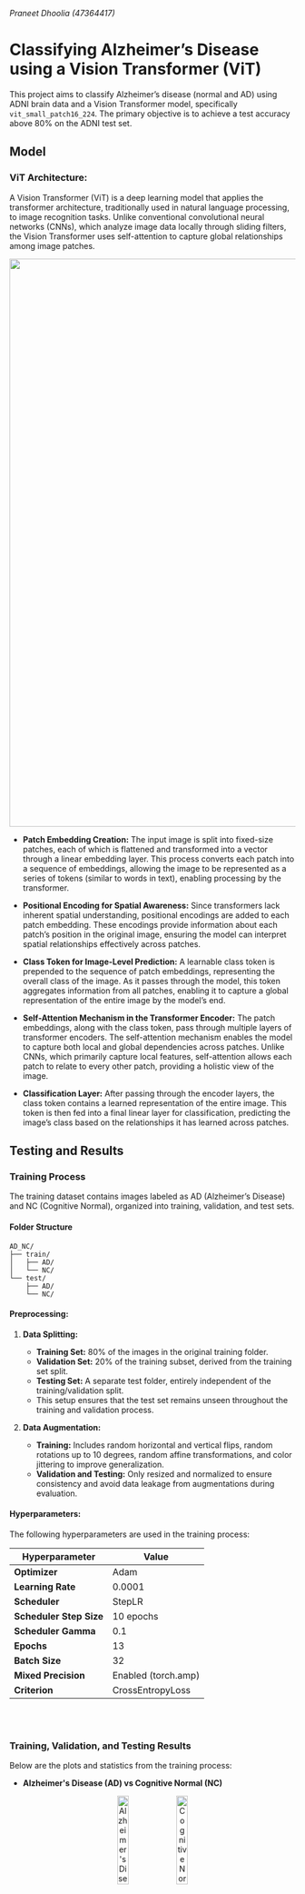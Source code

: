 
*Praneet Dhoolia (47364417)*

# Classifying Alzheimer’s Disease using a Vision Transformer (ViT)

This project aims to classify Alzheimer’s disease (normal and AD) using ADNI brain data and a Vision Transformer model, specifically `vit_small_patch16_224`. The primary objective is to achieve a test accuracy above 80% on the ADNI test set.

## Model

### ViT Architecture:
A Vision Transformer (ViT) is a deep learning model that applies the transformer architecture, traditionally used in natural language processing, to image recognition tasks. Unlike conventional convolutional neural networks (CNNs), which analyze image data locally through sliding filters, the Vision Transformer uses self-attention to capture global relationships among image patches.

<p align="center">
    <img width="1000" src="assets/transformer.png">
</p>

- **Patch Embedding Creation:** The input image is split into fixed-size patches, each of which is flattened and transformed into a vector through a linear embedding layer. This process converts each patch into a sequence of embeddings, allowing the image to be represented as a series of tokens (similar to words in text), enabling processing by the transformer.

- **Positional Encoding for Spatial Awareness:** Since transformers lack inherent spatial understanding, positional encodings are added to each patch embedding. These encodings provide information about each patch’s position in the original image, ensuring the model can interpret spatial relationships effectively across patches.

- **Class Token for Image-Level Prediction:** A learnable class token is prepended to the sequence of patch embeddings, representing the overall class of the image. As it passes through the model, this token aggregates information from all patches, enabling it to capture a global representation of the entire image by the model’s end.

- **Self-Attention Mechanism in the Transformer Encoder:** The patch embeddings, along with the class token, pass through multiple layers of transformer encoders. The self-attention mechanism enables the model to capture both local and global dependencies across patches. Unlike CNNs, which primarily capture local features, self-attention allows each patch to relate to every other patch, providing a holistic view of the image.

- **Classification Layer:** After passing through the encoder layers, the class token contains a learned representation of the entire image. This token is then fed into a final linear layer for classification, predicting the image’s class based on the relationships it has learned across patches.

## Testing and Results

### Training Process
The training dataset contains images labeled as AD (Alzheimer’s Disease) and NC (Cognitive Normal), organized into training, validation, and test sets.

#### Folder Structure

```
AD_NC/
├── train/
│   ├── AD/
│   └── NC/
└── test/
    ├── AD/
    └── NC/
```

#### Preprocessing:
1. **Data Splitting:**
   - **Training Set:** 80% of the images in the original training folder.
   - **Validation Set:** 20% of the training subset, derived from the training set split.
   - **Testing Set:** A separate test folder, entirely independent of the training/validation split.
   - This setup ensures that the test set remains unseen throughout the training and validation process.

2. **Data Augmentation:**
   - **Training:** Includes random horizontal and vertical flips, random rotations up to 10 degrees, random affine transformations, and color jittering to improve generalization.
   - **Validation and Testing:** Only resized and normalized to ensure consistency and avoid data leakage from augmentations during evaluation.

#### Hyperparameters:
The following hyperparameters are used in the training process:

| Hyperparameter           | Value              |
|--------------------------|--------------------|
| **Optimizer**            | Adam              |
| **Learning Rate**        | 0.0001            |
| **Scheduler**            | StepLR            |
| **Scheduler Step Size**  | 10 epochs         |
| **Scheduler Gamma**      | 0.1               |
| **Epochs**               | 13                |
| **Batch Size**           | 32                |
| **Mixed Precision**      | Enabled (torch.amp) |
| **Criterion**            | CrossEntropyLoss  |
<br><br>

### Training, Validation, and Testing Results
Below are the plots and statistics from the training process:

- **Alzheimer's Disease (AD) vs Cognitive Normal (NC)**

<p align="center">
  <img src="assets/AD.jpeg" alt="Alzheimer's Disease" width="20%">
  <img src="assets/NC.jpeg" alt="Cognitive Normal" width="20%">
</p><br>

- **Epoch Output**
<p align="center">
    <img width="1000" src="assets/output.png">
</p><br>

- **Loss vs Epochs**
<p align="center">
    <img width="700" src="assets/loss_vs_epochs.png">
</p><br>

- **Accuracy vs Epochs**
<p align="center">
    <img width="700" src="assets/accuracy_vs_epochs.png">
</p><br>

- **Confusion Matrix**
<p align="center">
    <img width="500" src="assets/confusion_matrix.png">
</p><br>

### Observations

1. **Loss vs. Epochs:**
   - **Training Loss:** Decreased consistently across epochs, indicating effective learning from the data.
   - **Validation Loss:** Generally decreased but showed occasional fluctuations, suggesting some variability in the model’s generalization.
   - **Testing Loss:** Increased over epochs, which suggests possible overfitting as the model learns more details from the training data, but loses generalization on unseen test data.

2. **Accuracy vs. Epochs:**
   - **Training Accuracy:** Progressively increased, reaching above 94% by the final epoch, showing that the model effectively fits the training data.
   - **Validation Accuracy:** Increased steadily, stabilizing around 85%, which is close to the training accuracy but slightly lower, indicating some overfitting.
   - **Testing Accuracy:** Fluctuated around 60-63%, showing a significant gap between training and test performance. This discrepancy highlights the challenge of generalization and may suggest that the model is learning features that do not transfer well to the test set.

3. **Confusion Matrix:**
   - The model performed better on the NC class, correctly identifying 3101 out of the total NC images, compared to 2575 correctly classified AD images.
   - The misclassification rates (1885 AD images as NC and 1439 NC images as AD) indicate that while the model has some discriminative power, it still struggles with certain cases, potentially due to overlapping features or insufficient training diversity.4
<br>

### Future Improvements

- **Overfitting:**
   - The training accuracy is significantly higher than the test accuracy, suggesting overfitting. Despite the data augmentation, the model may be over-specializing to the training data.

- **Possible Model Adjustments:**
   - **Alternative ViT Architectures:** Trying larger ViT variants or hybrid architectures that combine CNN and transformer layers might improve generalization.
   - **Regularization Techniques:** Applying dropout within the transformer layers or using weight decay in the optimizer could help reduce overfitting.
   - **Hyperparameter Tuning:** Experimenting with learning rates, batch sizes, and other hyperparameters might yield better balance between train and test performance.
   - **Additional Data Augmentation:** Applying more diverse augmentations might help the model generalize better to unseen data.

- **Class Imbalance:**
   - From the confusion matrix, it seems that the model might benefit from techniques to handle class imbalance more effectively (if present in the dataset), such as oversampling, under-sampling, or cost-sensitive learning.
<br>

## Usage
To install required libraries:
```bash
cd recognition/47364417
pip install -r requirements.txt
```

To train the model:
```bash
cd recognition/47364417
python train.py
```

To predict accuracy on the test set using a trained model:
```bash
cd recognition/47364417
python predict.py
```

## References

- Y. Rao, W. Zhao, Z. Zhu, J. Zhou, and J. Lu, “GFNet: Global Filter Networks for Visual Recognition,” *IEEE Transactions on Pattern Analysis and Machine Intelligence*, vol. 45, no. 9, pp. 10960–10973, Sep. 2023. [Online]. Available: [https://ieeexplore.ieee.org/document/10091201?denied=](https://ieeexplore.ieee.org/document/10091201?denied=)

- Alzheimer’s Disease Neuroimaging Initiative (ADNI), *Data and Methods for Alzheimer’s Research*, [Online]. Available: [https://adni.loni.usc.edu/](https://adni.loni.usc.edu/)
